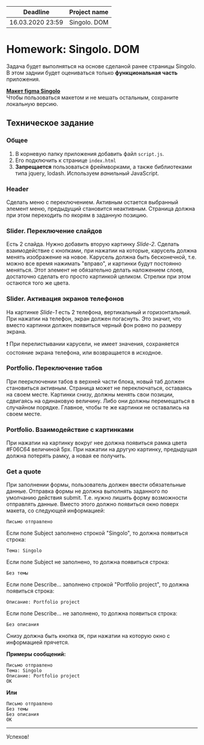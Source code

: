 | Deadline         | Project name |
| ---------------- | ------------ |
| 16.03.2020 23:59 | Singolo. DOM |

# Homework: Singolo. DOM

Задача будет выполняться на основе сделаной ранее страницы Singolo. В этом заднии будет оцениваться только **функциональная часть** приложения.

**[Макет figma Singolo](https://www.figma.com/file/HfBfQdMpn9X9FMPeocJGis/Singolo)**  
Чтобы пользоваться макетом и не мешать остальным, сохраните локальную версию.

## Техническое задание

### Общее

1. В корневую папку приложения добавить файл `script.js`.
2. Его подключить к странице `index.html`
3. **Запрещается** пользоваться фреймворками, а также библиотеками типа jquery, lodash. Используем _ванильный_ JavaScript.

### Header

Сделать меню с переключением. Активным остается выбранный элемент меню, предыдущий становится неактивным. Страница должна при этом переходить по якорям в заданную позицию.

### Slider. Переключение слайдов

Есть 2 слайда. Нужно добавить вторую картинку _Slide-2_. Сделать взаимодействие с кнопками, при нажатии на которые, карусель должна менять изображение на новое. Карусель должна быть бесконечной, т.е. можно все время нажимать "вправо", и картинки будут постоянно меняться. Этот элемент не обязательно делать наложением слоев, достаточно сделать его просто картинкой целиком. Стрелки при этом остаются того же цвета.

### Slider. Активация экранов телефонов

На картинке _Slide-1_ есть 2 телефона, вертикальный и горизонтальный. При нажатии на телефон, экран должен погаснуть. Это значит, что вместо картинки должен появиться черный фон ровно по размеру экрана.

❗ При перелистывании карусели, не имеет значения, сохраняется состояние экрана телефона, или возвращается в исходное.

### Portfolio. Переключение табов

При пеерключении табов в верхней части блока, новый таб должен становиться активным. Страница может не переключаться, оставаясь на своем месте. Картинки снизу, должны менять свои позиции, сдвигаясь на одинаковую величину. Либо они должны перемещаться в случайном порядке. Главное, чтобы те же картинки не оставались на своем месте.

### Portfolio. Взаимодействие с картинками

При нажатии на картинку вокруг нее должна появиться рамка цвета #F06C64 величиной 5px. При нажатии на другую картинку, предыдущая должна потерять рамку, а новая ее получить.

### Get a quote

При заполнении формы, пользователь должен ввести обязательные данные. Отправка формы не должна выполнять заданного по умолчанию действия submit. Т.е. нужно лишить форму возможности отправлять данные. Вместо этого должно появиться окно поверх макета, со следующей информацией:

`Письмо отправлено`

Если поле Subject заполнено строкой "Singolo", то должна появиться строка:

`Тема: Singolo`

Если поле Subject не заполнено, то должна появиться строка:

`Без темы`

Если поле Describe... заполнено строкой "Portfolio project", то должна появиться строка:

`Описание: Portfolio project`

Если поле Describe... не заполнено, то должна появиться строка:

`Без описания`

Снизу должна быть кнопка `OK`, при нажатии на которую окно с информацией прячется.

**Примеры сообщений:**

```
Письмо отправлено
Тема: Singolo
Описание: Portfolio project
OK
```

**Или**

```
Письмо отправлено
Без темы
Без описания
OK
```

---

Успехов!
